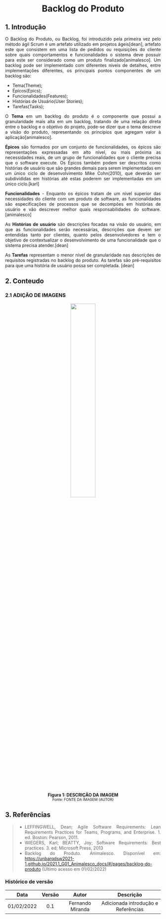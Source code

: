 # <center> Backlog do Produto

<div align="justify">

## 1. Introdução

O Backlog do Produto, ou Backlog, foi introduzido pela primeira vez pelo método ágil Scrum é um artefato utilizado em projetos ágeis[dean], artefato este que consistem em uma lista de pedidos ou requisições do cliente sobre quais comportamentos e funcionalidades o sistema deve possuir para este ser considerado como um produto finalizado[animalesco]. Um backlog pode ser implementado com diferentes níveis de detalhes, entre implementações diferentes, os principais pontos componentes de um backlog são:

 - Tema(Theme);
 - Épicos(Epics);
 - Funcionalidades(Features);
 - Histórias de Usuário(User Stories);
 - Tarefas(Tasks);

O **Tema** em um backlog do produto é o componente que possui a granularidade mais alta em um backlog, tratando de uma relação direta entre o backlog e o objetivo do projeto, pode-se dizer que o tema descreve a visão do produto, representando os princípios que agregam valor à aplicação[animalesco].


**Épicos** são formados por um conjunto de funcionalidades, os épicos são representações expressadas em alto nível, ou mais próxima as necessidades reais, de um grupo de funcionalidades que o cliente precisa que o software execute. Os Épicos também podem ser descritos como histórias de usuário que são grandes demais para serem implementadas em um único ciclo de desenvolvimento Mike Cohn(2010), que deverão ser subdivididas em histórias até estas poderem ser implementadas em um único ciclo.[karl]


**Funcionalidades** - Enquanto os épicos tratam de um nível superior das necessidades do cliente com um produto de software, as funcionalidades são especificações de processos que se decompões em histórias de usuário e vão descrever melhor quais responsabilidades do software.[animalesco]


As **Histórias de usuário** são descrições focadas na visão do usuário, em que as funcionalidades serão necessárias, descrições que devem ser entendidas tanto por clientes, quanto pelos desenvolvedores e tem o objetivo de contextualizar o desenvolvimento de uma funcionalidade que o sistema precisa atender.[dean]

As **Tarefas** representam o menor nível de granularidade nas descrições de requisitos registradas no backlog do produto. As tarefas são pré-requisitos para que uma história de usuário possa ser completada. [dean]


## 2. Conteudo

### 2.1 ADIÇÃO DE IMAGENS

<p align='center'>
    <img src='assets/images/test.jpg' width=40% height=auto>
    <figcaption align='center'>
        <b>Figura 1: DESCRIÇÃO DA IMAGEM</b>
        <br>
        <small>Fonte: FONTE DA IMAGEM (AUTOR)</small>
    </figcaption>
</p>

## 3. Referências


> - LEFFINGWELL, Dean; Agile Software Requirements: Lean Requirements Practices for Teams, Programs, and Enterprise. 1. ed. Boston: Pearson, 2011.
> - WIEGERS, Karl; BEATTY, Joy; Software Requirements: Best practices. 3. ed; Microsoft Press, 2013
> - Backlog do Produto. Animalesco. Disponível em: https://unbarqdsw2021-1.github.io/2021.1_G01_Animalesco_docs/#/pages/backlog-do-produto (Último acesso em 01/02/2022)

</div>

### Histórico de versão

|    Data    | Versão |       Autor      |              Descrição              |
| :--------: | :----: | :--------------: | :---------------------------------: |
| 01/02/2022 |  0.1   | Fernando Miranda | Adicionada introdução e Referências |
